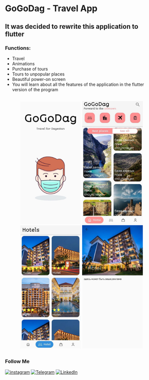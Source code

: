 # GoGoDag - Travel App

## It was decided to rewrite this application to flutter

### Functions:
+ Travel
+ Animations
+ Purchase of tours
+ Tours to unpopular places
+ Beautiful power-on screen
+ You will learn about all the features of the application in the flutter version of the program


## 
<p align="center">
  <img src="https://github.com/weeidl/GoGoDag/blob/master/assets/GoGoDag.jpg" width="200" title="weeidl">
  <img src="https://github.com/weeidl/GoGoDag/blob/master/assets/GoGoDag2.jpg" width="200" title="weeidl">
  <img src="https://github.com/weeidl/GoGoDag/blob/master/assets/GoGoDag3.jpg" width="200" title="weeidl">
  <img src="https://github.com/weeidl/GoGoDag/blob/master/assets/GoGoDag4.jpg" width="200" title="weeidl">
</p>

##

### Follow Me
[![instagram](https://img.shields.io/badge/-instagram-05151e?style=for-the-badge&logo=instagram)](https://www.instagram.com/weeidl/)
[![Telegram](https://img.shields.io/badge/-Telegram-05151e?style=for-the-badge&logo=Telegram)](https://t.me/weeidl)
[![LinkedIn](https://img.shields.io/badge/-LinkedIn-05151e?style=for-the-badge&logo=LinkedIn)](https://www.linkedin.com/in/weeidl/)
